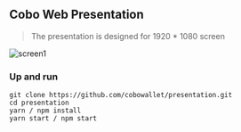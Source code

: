 ## Cobo Web Presentation

> The presentation is designed for 1920 \* 1080 screen

![screen1](https://raw.githubusercontent.com/cobowallet/presentation/master/screens/screen1.jpg)

### Up and run

```
git clone https://github.com/cobowallet/presentation.git
cd presentation
yarn / npm install
yarn start / npm start
```
